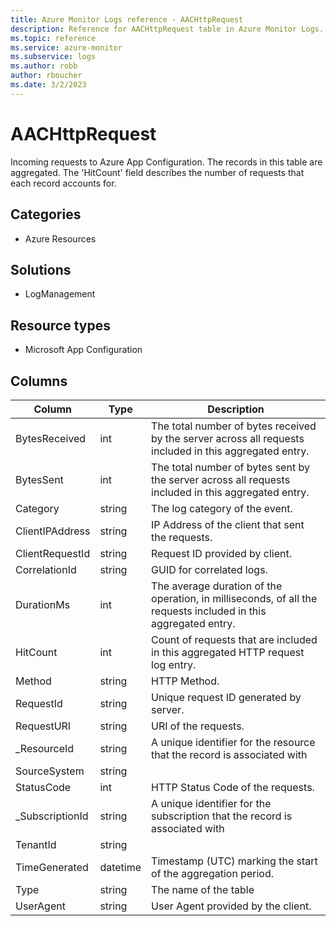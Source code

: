 ```yaml
---
title: Azure Monitor Logs reference - AACHttpRequest
description: Reference for AACHttpRequest table in Azure Monitor Logs.
ms.topic: reference
ms.service: azure-monitor
ms.subservice: logs
ms.author: robb
author: rboucher
ms.date: 3/2/2023
---
```


# AACHttpRequest

 Incoming requests to Azure App Configuration. The records in this table are aggregated. The 'HitCount' field describes the number of requests that each record accounts for.

## Categories

- Azure Resources
## Solutions

- LogManagement
## Resource types

- Microsoft App Configuration




## Columns

| Column | Type | Description |
| --- | --- | --- |
| BytesReceived | int | The total number of bytes received by the server across all requests included in this aggregated entry. |
| BytesSent | int | The total number of bytes sent by the server across all requests included in this aggregated entry. |
| Category | string | The log category of the event. |
| ClientIPAddress | string | IP Address of the client that sent the requests. |
| ClientRequestId | string | Request ID provided by client. |
| CorrelationId | string | GUID for correlated logs. |
| DurationMs | int | The average duration of the operation, in milliseconds, of all the requests included in this aggregated entry. |
| HitCount | int | Count of requests that are included in this aggregated HTTP request log entry. |
| Method | string | HTTP Method. |
| RequestId | string | Unique request ID generated by server. |
| RequestURI | string | URI of the requests. |
| _ResourceId | string | A unique identifier for the resource that the record is associated with |
| SourceSystem | string |  |
| StatusCode | int | HTTP Status Code of the requests. |
| _SubscriptionId | string | A unique identifier for the subscription that the record is associated with |
| TenantId | string |  |
| TimeGenerated | datetime | Timestamp (UTC) marking the start of the aggregation period. |
| Type | string | The name of the table |
| UserAgent | string | User Agent provided by the client. |
